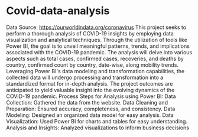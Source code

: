 # Covid-data-analysis
Data Source: https://ourworldindata.org/coronavirus
This project seeks to perform a thorough analysis of COVID-19 insights by employing data visualization and analytical techniques. Through the utilization of tools like Power BI, the goal is to unveil meaningful patterns, trends, and implications associated with the COVID-19 pandemic. The analysis will delve into various aspects such as total cases, confirmed cases, recoveries, and deaths by country, confirmed count by country, date-wise, along mobility trends. Leveraging Power BI's data modeling and transformation capabilities, the collected data will undergo processing and transformation into a standardized format for in-depth analysis. The project outcomes are anticipated to yield valuable insight into the evolving dynamics of the COVID-19 pandemic.
Process Steps for Analysis using Power BI:
Data Collection: Gathered the data from the website.
Data Cleaning and Preparation: Ensured accuracy, completeness, and consistency.
Data Modeling: Designed an organized data model for easy analysis.
Data Visualization: Used Power BI for charts and tables for easy understanding.
Analysis and Insights: Analyzed visualizations to inform business decisions
